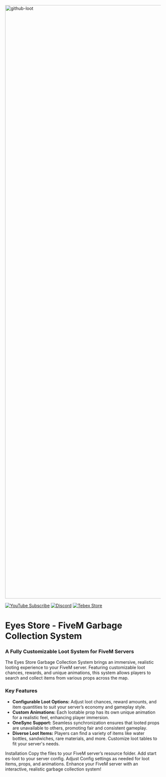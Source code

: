 <img width="1920" alt="github-loot" src="https://github.com/user-attachments/assets/43a63791-daca-4a13-8cee-861f50e3fa58">

[![YouTube Subscribe](https://img.shields.io/badge/YouTube-Subscribe-red?style=for-the-badge&logo=youtube)](https://youtu.be/jpN6aYMW_xU?si=G2DJKpmwfZ0NzEv1)
[![Discord](https://img.shields.io/badge/Discord-Join-blue?style=for-the-badge&logo=discord)](https://discord.gg/EkwWvFS)
[![Tebex Store](https://img.shields.io/badge/Tebex-Store-green?style=for-the-badge&logo=shopify)](https://eyestore.tebex.io/)

# Eyes Store - FiveM Garbage Collection System

### A Fully Customizable Loot System for FiveM Servers

The Eyes Store Garbage Collection System brings an immersive, realistic looting experience to your FiveM server. Featuring customizable loot chances, rewards, and unique animations, this system allows players to search and collect items from various props across the map.

### Key Features
- **Configurable Loot Options:** Adjust loot chances, reward amounts, and item quantities to suit your server’s economy and gameplay style.
- **Custom Animations:** Each lootable prop has its own unique animation for a realistic feel, enhancing player immersion.
- **OneSync Support:** Seamless synchronization ensures that looted props are unavailable to others, promoting fair and consistent gameplay.
- **Diverse Loot Items:** Players can find a variety of items like water bottles, sandwiches, rare materials, and more. Customize loot tables to fit your server's needs.

Installation
Copy the files to your FiveM server’s resource folder.
Add start es-loot to your server config.
Adjust Config settings as needed for loot items, props, and animations.
Enhance your FiveM server with an interactive, realistic garbage collection system!




